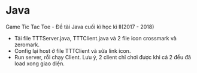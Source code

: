 # Java
Game Tic Tac Toe - Đề tài Java cuối kì học kì II(2017 - 2018)
- Tải file TTTServer.java, TTTClient.java và 2 file icon crossmark và zeromark.
- Config lại host ở file TTTClient và sửa link icon.
- Run server, rồi chạy Client. Lưu ý, 2 client chỉ chơi được khi cả 2 đều đã load xong giao diện.
